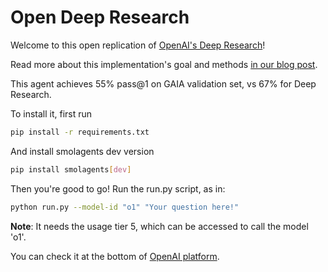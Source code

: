 # Open Deep Research

Welcome to this open replication of [OpenAI's Deep Research](https://openai.com/index/introducing-deep-research/)!

Read more about this implementation's goal and methods [in our blog post](https://huggingface.co/blog/open-deep-research).

This agent achieves 55% pass@1 on GAIA validation set, vs 67% for Deep Research.

To install it, first run
```bash
pip install -r requirements.txt
```

And install smolagents dev version
```bash
pip install smolagents[dev]
```

Then you're good to go! Run the run.py script, as in:
```bash
python run.py --model-id "o1" "Your question here!"
```

<b>Note</b>: It needs the usage tier 5, which can be accessed to call the model 'o1'.

You can check it at the bottom of [OpenAI platform](https://platform.openai.com/settings/organization/limits).
